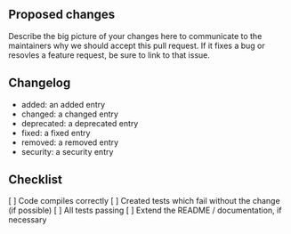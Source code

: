 ﻿## Proposed changes

Describe the big picture of your changes here to communicate to the maintainers why we should accept this pull request. If it fixes a bug or resovles a feature request, be sure to link to that issue.


## Changelog

- added: an added entry
- changed: a changed entry
- deprecated: a deprecated entry
- fixed: a fixed entry
- removed: a removed entry
- security: a security entry


## Checklist

[ ] Code compiles correctly
[ ] Created tests which fail without the change (if possible)
[ ] All tests passing
[ ] Extend the README / documentation, if necessary
